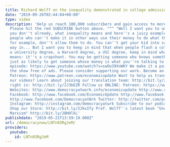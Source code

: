 ```yaml
---
title: Richard Wolff on the inequality demonstrated in college admission scandal
date: "2019-09-26T02:44:04+08:00"
type: video
description: 'Help us reach 100,000 subscribers and gain access to more studio time!
  Please hit the red SUBSCRIBE button above. ^^^ "Well I want you to understand, if
  you don''t already, what inequality means and here''s a juicy example. It means
  people who can''t make it in other ways use their money to do what their brains,
  for example, don''t allow them to do. You can''t get your kid into school, buy the
  way in... But I want you to keep in mind that when people flash a college degree,
  a university degree, a Harvard degree, a USC degree, keep in mind what it really
  means: it''s a crapshoot. You may be getting someone who knows something but you''re
  just as likely to get someone whose money is what you''re talking to." Watch entire
  episode: https://www.youtube.com/watch?v=swOo39XnWKY We make it a point to provide
  the show free of ads. Please consider supporting our work. Become an EU patron on
  Patreon: https://www.patreon.com/economicupdate Want to help us translate or transcribe
  our videos? Learn about joining our translation team: http://bit.ly/2J2uIHH Jump
  right in: http://bit.ly/2J3bEZR Follow us ONLINE: Patreon: https://www.patreon.com/economicupdate
  Websites: http://www.democracyatwork.info/economicupdate http://www.rdwolff.com
  Facebook: http://www.facebook.com/EconomicUpdate http://www.facebook.com/RichardDWolff
  http://www.facebook.com/DemocracyatWrk Twitter: http://twitter.com/profwolff http://twitter.com/democracyatwrk
  Instagram: http://instagram.com/democracyatwrk Subscribe to our podcast: http://economicupdate.libsyn.com
  Shop our Store: http://bit.ly/2JkxIfy Prof. Wolff''s latest book "Understanding
  Marxism" http://bit.ly/2BH0lkL'
publishdate: "2019-05-21T13:59:19.000Z"
url: /democracynow/LNTn03RgJeM/
providers:
  youtube:
    id: LNTn03RgJeM
---
```

